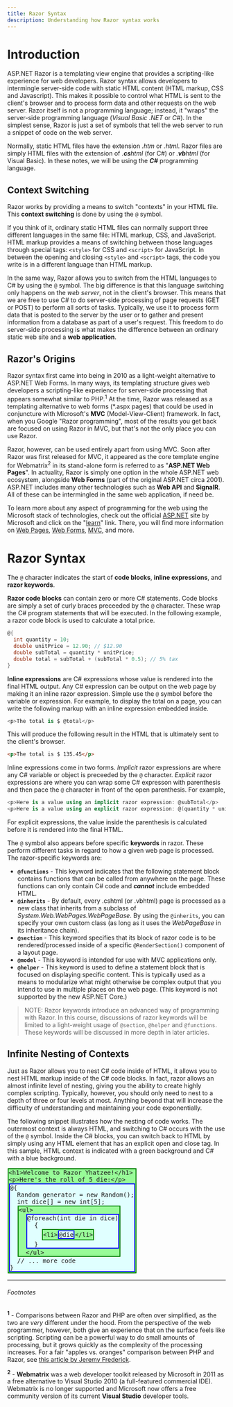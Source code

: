```yaml
---
title: Razor Syntax
description: Understanding how Razor syntax works
---
```

# Introduction

ASP.NET Razor is a templating view engine that provides a scripting-like experience for web developers. Razor syntax allows developers to intermingle server-side code with static HTML content (HTML markup, CSS and Javascript). This makes it possible to control what HTML is sent to the client's browser and to process form data and other requests on the web server. Razor itself is not a programming language; instead, it "wraps" the server-side programming language (*Visual Basic .NET* or *C#*). In the simplest sense, Razor is just a set of symbols that tell the web server to run a snippet of code on the web server.

Normally, static HTML files have the extension *.htm* or *.html*. Razor files are simply HTML files with the extension of *.**cs**html* (for C#) or *.**vb**html* (for Visual Basic). In these notes, we will be using the ***C#*** programming language.

## Context Switching

Razor works by providing a means to switch "contexts" in your HTML file. This **context switching** is done by using the `@` symbol.

If you think of it, ordinary static HTML files can normally support three different languages in the same file: HTML markup, CSS, and JavaScript. HTML markup provides a means of switching between those languages through special tags: `<style>` for CSS and `<script>` for JavaScript. In between the opening and closing `<style>` and `<script>` tags, the code you write is in a different language than HTML markup.

In the same way, Razor allows you to switch from the HTML languages to C# by using the `@` symbol. The big difference is that this language switching only happens on the *web server*, not in the client's browser. This means that we are free to use C# to do server-side processing of page requests (GET or POST) to perform all sorts of tasks. Typically, we use it to process form data that is posted to the server by the user or to gather and present information from a database as part of a user's request. This freedom to do server-side processing is what makes the difference between an ordinary static web site and a **web application**.

## Razor's Origins

Razor syntax first came into being in 2010 as a light-weight alternative to ASP.NET Web Forms. In many ways, its templating structure gives web developers a scripting-like experience for server-side processing that appears somewhat similar to PHP.<sup>1</sup> At the time, Razor was released as a templating alternative to web forms (*.aspx pages) that could be used in conjuncture with Microsoft's **MVC** (Model-View-Client) framework. In fact, when you Google "Razor programming", most of the results you get back are focused on using Razor in MVC, but that's not the only place you can use Razor.

Razor, however, can be used entirely apart from using MVC. Soon after Razor was first released for MVC, it appeared as the core template engine for Webmatrix<sup>2</sup> in its stand-alone form is referred to as "**ASP.NET Web Pages**". In actuality, Razor is simply one option in the whole ASP.NET web ecosystem, alongside **Web Forms** (part of the original ASP.NET circa 2001). ASP.NET includes many other technologies such as **Web API** and **SignalR**. All of these can be intermingled in the same web application, if need be.

To learn more about any aspect of programming for the web using the Microsoft stack of technologies, check out the official [ASP.NET](https://asp.net) site by Microsoft and click on the "[learn](https://asp.net/learn)" link. There, you will find more information on [Web Pages](https://www.asp.net/web-pages), [Web Forms](https://www.asp.net/web-forms), [MVC](https://www.asp.net/mvc), and more.

# Razor Syntax

The `@` character indicates the start of **code blocks**, **inline expressions**, and **razor keywords**. 

**Razor code blocks** can contain zero or more C# statements. Code blocks are simply a set of curly braces preceeded by the `@` character. These wrap the C# program statements that will be executed. In the following example, a razor code block is used to calculate a total price.

```csharp
@{
  int quantity = 10;
  double unitPrice = 12.90; // $12.90
  double subTotal = quantity * unitPrice;
  double total = subTotal + (subTotal * 0.5); // 5% tax
}
```

**Inline expressions** are C# expressions whose value is rendered into the final HTML output. Any C# expression can be output on the web page by making it an inline razor expression. Simple use the `@` symbol before the variable or expression. For example, to display the total on a page, you can write the following markup with an inline expression embedded inside.

```csharp
<p>The total is $ @total</p>
```

This will produce the following result in the HTML that is ultimately sent to the client's browser.

```html
<p>The total is $ 135.45</p>
```

Inline expressions come in two forms. *Implicit* razor expressions are where any C# variable or object is preceeded by the `@` character. *Explicit* razor expressions are where you can wrap some C# expresson with parenthesis and then pace the `@` character in front of the open parenthesis. For example,

```csharp
<p>Here is a value using an implicit razor expression: @subTotal</p>
<p>Here is a value using an explicit razor expression: @(quantity * unitPrice)</p>
```

For explicit expressions, the value inside the parenthesis is calculated before it is rendered into the final HTML.

The `@` symbol also appears before specific **keywords** in razor. These perform different tasks in regard to how a given web page is processed. The razor-specific keywords are:

- **`@functions`** - This keyword indicates that the following statement block contains functions that can be called from anywhere on the page. These functions can only contain C# code and ***cannot*** include embedded HTML.
- **`@inherits`** - By default, every .cshtml (or .vbhtml) page is processed as a new class that inherits from a subclass of *System.Web.WebPages.WebPageBase*. By using the `@inherits`, you can specify your own custom class (as long as it uses the *WebPageBase* in its inheritance chain).
- **`@section`** - This keyword specifies that its block of razor code is to be rendered/processed inside of a specific `@RenderSection()` component of a layout page.
- **`@model`** - This keyword is intended for use with MVC applications only.
- **`@helper`** - This keyword is used to define a statement block that is focused on displaying specific content. This is typically used as a means to modularize what might otherwise be complex output that you intend to use in multiple places on the web page. (This keyword is not supported by the new ASP.NET Core.)

> NOTE: Razor keywords introduce an advanced way of programming with Razor. In this course, discussions of razor keywords will be limited to a light-weight usage of `@section`, `@helper` and `@functions`. These keywords will be discussed in more depth in later articles.

## Infinite Nesting of Contexts

Just as Razor allows you to nest C# code inside of HTML, it allows you to nest HTML markup inside of the C# code blocks. In fact, razor allows an almost infinite level of nesting, giving you the ability to create highly complex scripting. Typically, however, you should only need to nest to a depth of three or four levels at most. Anything beyond that will increase the difficulty of understanding and maintaining your code exponentially.

The following snippet illustrates how the nesting of code works. The outermost context is always HTML, and switching to C# occurs with the use of the `@` symbol. Inside the C# blocks, you can switch back to HTML by simply using any HTML element that has an explicit open and close tag. In this sample, HTML context is indicated with a green background and C# with a blue background.

<style>
  .iscsharp, .ishtml {
    margin: 3px;
    display: inline-block;
  }
  .iscsharp {
    outline: solid 2px blue;
    background-color: lightcyan;
  }
  .ishtml {
    outline: solid 2px green;
    background-color: palegreen;
  }
</style>


<pre class="highlight"><span class="ishtml">&lt;h1&gt;Welcome to Razor Yhatzee!&lt;/h1&gt;
&lt;p&gt;Here's the roll of 5 die:&lt;/p&gt;
<span class="iscsharp">@{
  Random generator = new Random();
  int dice[] = new int[5];
  <span class="ishtml">&lt;ul&gt;
  <span class="iscsharp">@foreach(int die in dice)
  {
    <span class="ishtml">&lt;li&gt;<span class="iscsharp">@die</span>&lt;/li&gt;</span>
  }</span>
  &lt;/ul&gt;</span>
  // ... more code
}</span></span></pre>

----

###### Footnotes

<sup>**1**</sup> - Comparisons between Razor and PHP are often over simplified, as the two are *very* different under the hood. From the perspective of the web programmer, however, both give an experience that on the surface feels like scripting. Scripting can be a powerful way to do small amounts of processing, but it grows quickly as the complexity of the processing increases. For a fair "apples vs. oranges" comparison between PHP and Razor, see [this article by Jeremy Frederick](https://www.linkedin.com/pulse/20141114182637-12880086-php-vs-asp-net-what-you-should-really-be-comparing-instead).

<sup>**2**</sup> - **Webmatrix** was a web developer toolkit released by Microsoft in 2011 as a free alternative to Visual Studio 2010 (a full-featured commercial IDE). Webmatrix is no longer supported and Microsoft now offers a free community version of its current **Visual Studio** developer tools.
